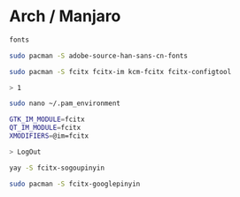 # Arch / Manjaro

```bash
fonts

sudo pacman -S adobe-source-han-sans-cn-fonts
```

```bash
sudo pacman -S fcitx fcitx-im kcm-fcitx fcitx-configtool

> 1
```

```bash
sudo nano ~/.pam_environment

GTK_IM_MODULE=fcitx
QT_IM_MODULE=fcitx
XMODIFIERS=@im=fcitx

> LogOut
```

```bash
yay -S fcitx-sogoupinyin
```

```bash
sudo pacman -S fcitx-googlepinyin
```
